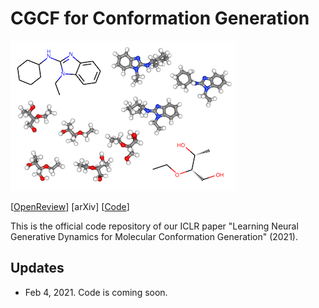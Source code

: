 # CGCF for Conformation Generation

![cover](cover.png)

[[OpenReview](https://openreview.net/forum?id=pAbm1qfheGk)] [arXiv] [[Code](https://github.com/luost26/CGCF-ConfGen)]

This is the official code repository of our ICLR paper "Learning Neural Generative Dynamics for Molecular Conformation Generation" (2021).

## Updates

- Feb 4, 2021. Code is coming soon.

